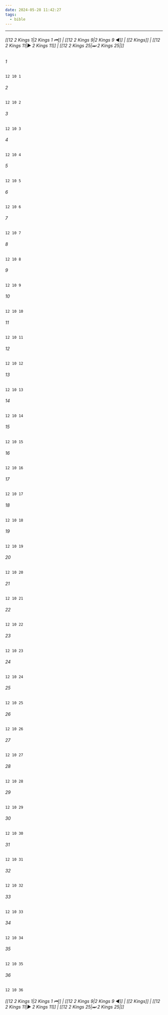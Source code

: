 ```yaml
---
date: 2024-05-28 11:42:27
tags:
  - bible
---
```

___

###### [[12 2 Kings 1|2 Kings 1 ⏮]] | [[12 2 Kings 9|2 Kings 9 ◀]] | [[2 Kings]] | [[12 2 Kings 11|▶ 2 Kings 11]] | [[12 2 Kings 25|⏭ 2 Kings 25|]]

###### 1
``` verse
12 10 1 
```
###### 2
``` verse
12 10 2 
```
###### 3
``` verse
12 10 3 
```
###### 4
``` verse
12 10 4 
```
###### 5
``` verse
12 10 5 
```
###### 6
``` verse
12 10 6 
```
###### 7
``` verse
12 10 7 
```
###### 8
``` verse
12 10 8 
```
###### 9
``` verse
12 10 9 
```
###### 10
``` verse
12 10 10 
```
###### 11
``` verse
12 10 11 
```
###### 12
``` verse
12 10 12 
```
###### 13
``` verse
12 10 13 
```
###### 14
``` verse
12 10 14 
```
###### 15
``` verse
12 10 15 
```
###### 16
``` verse
12 10 16 
```
###### 17
``` verse
12 10 17 
```
###### 18
``` verse
12 10 18 
```
###### 19
``` verse
12 10 19 
```
###### 20
``` verse
12 10 20 
```
###### 21
``` verse
12 10 21 
```
###### 22
``` verse
12 10 22 
```
###### 23
``` verse
12 10 23 
```
###### 24
``` verse
12 10 24 
```
###### 25
``` verse
12 10 25 
```
###### 26
``` verse
12 10 26 
```
###### 27
``` verse
12 10 27 
```
###### 28
``` verse
12 10 28 
```
###### 29
``` verse
12 10 29 
```
###### 30
``` verse
12 10 30 
```
###### 31
``` verse
12 10 31 
```
###### 32
``` verse
12 10 32 
```
###### 33
``` verse
12 10 33 
```
###### 34
``` verse
12 10 34 
```
###### 35
``` verse
12 10 35 
```
###### 36
``` verse
12 10 36 
```

###### [[12 2 Kings 1|2 Kings 1 ⏮]] | [[12 2 Kings 9|2 Kings 9 ◀]] | [[2 Kings]] | [[12 2 Kings 11|▶ 2 Kings 11]] | [[12 2 Kings 25|⏭ 2 Kings 25|]]

